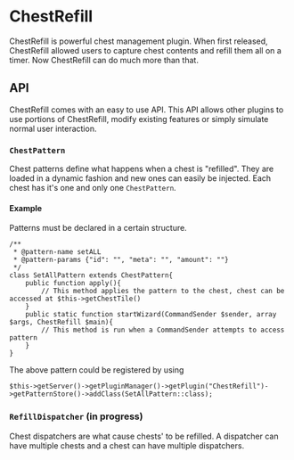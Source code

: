 ChestRefill
===========

ChestRefill is powerful chest management plugin. When first released, ChestRefill allowed users to capture chest contents and refill them all on a timer. Now ChestRefill can do much more than that.

## API
ChestRefill comes with an easy to use API. This API allows other plugins to use portions of ChestRefill, modify existing features or simply simulate normal user interaction. 

### `ChestPattern`
Chest patterns define what happens when a chest is "refilled". They are loaded in a dynamic fashion and new ones can easily be injected. Each chest has it's one and only one `ChestPattern`.

#### Example
Patterns must be declared in a certain structure.
```
/**
 * @pattern-name setALL
 * @pattern-params {"id": "", "meta": "", "amount": ""}
 */
class SetAllPattern extends ChestPattern{
    public function apply(){
        // This method applies the pattern to the chest, chest can be accessed at $this->getChestTile()
    }
    public static function startWizard(CommandSender $sender, array $args, ChestRefill $main){
        // This method is run when a CommandSender attempts to access pattern
    }
}
```

The above pattern could be registered by using
```
$this->getServer()->getPluginManager()->getPlugin("ChestRefill")->getPatternStore()->addClass(SetAllPattern::class);
```
### `RefillDispatcher` (in progress)
Chest dispatchers are what cause chests' to be refilled. A dispatcher can have multiple chests and a chest can have multiple dispatchers. 

